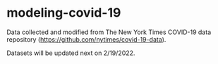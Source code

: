 # modeling-covid-19
Data collected and modified from The New York Times COVID-19 data repository (https://github.com/nytimes/covid-19-data).

Datasets will be updated next on 2/19/2022.
